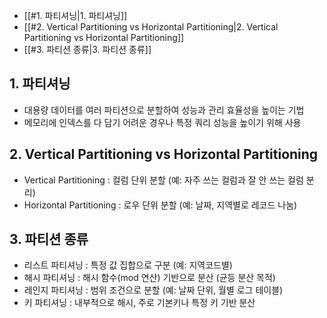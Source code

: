 - [[#1. 파티셔닝|1. 파티셔닝]]
- [[#2. Vertical Partitioning vs Horizontal Partitioning|2. Vertical Partitioning vs Horizontal Partitioning]]
- [[#3. 파티션 종류|3. 파티션 종류]]


## 1. 파티셔닝
- 대용량 데이터를 여러 파티션으로 분할하여 성능과 관리 효율성을 높이는 기법  
- 메모리에 인덱스를 다 담기 어려운 경우나 특정 쿼리 성능을 높이기 위해 사용
## 2. Vertical Partitioning vs Horizontal Partitioning
- Vertical Partitioning : 컬럼 단위 분할 (예: 자주 쓰는 컬럼과 잘 안 쓰는 컬럼 분리)  
- Horizontal Partitioning : 로우 단위 분할 (예: 날짜, 지역별로 레코드 나눔)

## 3. 파티션 종류
- 리스트 파티셔닝 : 특정 값 집합으로 구분 (예: 지역코드별)  
- 해시 파티셔닝 : 해시 함수(mod 연산) 기반으로 분산 (균등 분산 목적)  
- 레인지 파티셔닝 : 범위 조건으로 분할 (예: 날짜 단위, 월별 로그 테이블)  
- 키 파티셔닝 : 내부적으로 해시, 주로 기본키나 특정 키 기반 분산